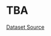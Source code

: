 # TBA

[Dataset Source](https://www.kaggle.com/datasets/stevenpeutz/misinformation-fake-news-text-dataset-79k)